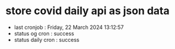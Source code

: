 # store covid daily api as json data

- last cronjob : Friday, 22 March 2024 13:12:57
- status og cron : success
- status daily cron : success
      
      